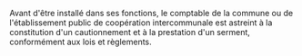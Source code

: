 Avant d'être installé dans ses fonctions, le comptable de la commune ou de l'établissement public de coopération intercommunale est astreint à la constitution d'un cautionnement et à la prestation d'un serment, conformément aux lois et règlements.